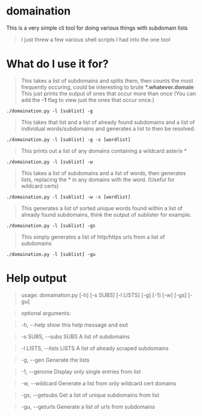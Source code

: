# domaination
This is a very simple cli tool for doing various things with subdomain lists
>I just threw a few various shell scripts I had into the one tool

# What do I use it for?

> This takes a list of subdomains and splits them, then counts the most
> frequently occuring, could be interesting to brute **\*.whatever.domain**
> This just prints the output of ones that occur more than once
> (You can add the **-1** flag to view just the ones that occur once.)

`./domaination.py -l [sublist] -g`

> This takes that list and a list of already found subdomains and a list of
> individual words/subdomains and generates a list to then be resolved.

`./domaination.py -l [sublist] -g -s [wordlist]`

> This prints out a list of any domains containing a wildcard asterix \*

`./domaination.py -l [sublist] -w`

> This takes a list of subdomains and a list of words, then generates lists,
> replacing the \* in any domains with the word. (Useful for wildcard certs)

`./domaination.py -l [sublist] -w -s [wordlist]`

> This generates a list of sorted unique words found within a list of 
> already found subdomains, think the output of sublister for example.

`./domaination.py -l [sublist] -gs`

> This simply generates a list of http/https urls from a list of subdomains

`./domaination.py -l [sublist] -gu`


# Help output

> usage: domaination.py [-h] [-s SUBS] [-l LISTS] [-g] [-1] [-w] [-gs] [-gu]

> optional arguments:

>  -h, --help            show this help message and exit

>  -s SUBS, --subs SUBS  A list of subdomains

>  -l LISTS, --lists LISTS A list of already scraped subdomains

>  -g, --gen             Generate the lists

>  -1, --genone          Display only single entries from list

>  -w, --wildcard        Generate a list from only wildcard cert domains

>  -gs, --getsubs        Get a list of unique subdomains from list

>  -gu, --geturls        Generate a list of urls from subdomains


